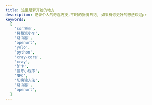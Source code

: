 ```yaml
---
title: 这里是梦开始的地方
description: 记录个人的奇淫巧技,平时的折腾日记, 如果有你更好的想法欢迎pr
keywords:
  [
    'ssr渲染',
    '树莓派小车',
    '路由器',
    'openwrt',
    'yolo',
    'python',
    'xray-core',
    'xray',
    '矿卡',
    '蓝牙小程序',
    'NFC',
    '切换输入法',
    '路由器',
    'openwrt',
  ]
---
```


<code src="./index.jsx" inline > </code>
